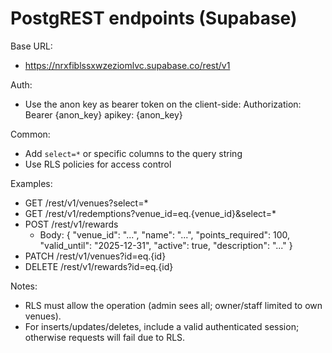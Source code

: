 
# PostgREST endpoints (Supabase)

Base URL:
- https://nrxfiblssxwzeziomlvc.supabase.co/rest/v1

Auth:
- Use the anon key as bearer token on the client-side:
  Authorization: Bearer {anon_key}
  apikey: {anon_key}

Common:
- Add `select=*` or specific columns to the query string
- Use RLS policies for access control

Examples:
- GET /rest/v1/venues?select=*
- GET /rest/v1/redemptions?venue_id=eq.{venue_id}&select=*
- POST /rest/v1/rewards
  - Body: { "venue_id": "...", "name": "...", "points_required": 100, "valid_until": "2025-12-31", "active": true, "description": "..." }
- PATCH /rest/v1/venues?id=eq.{id}
- DELETE /rest/v1/rewards?id=eq.{id}

Notes:
- RLS must allow the operation (admin sees all; owner/staff limited to own venues).
- For inserts/updates/deletes, include a valid authenticated session; otherwise requests will fail due to RLS.
